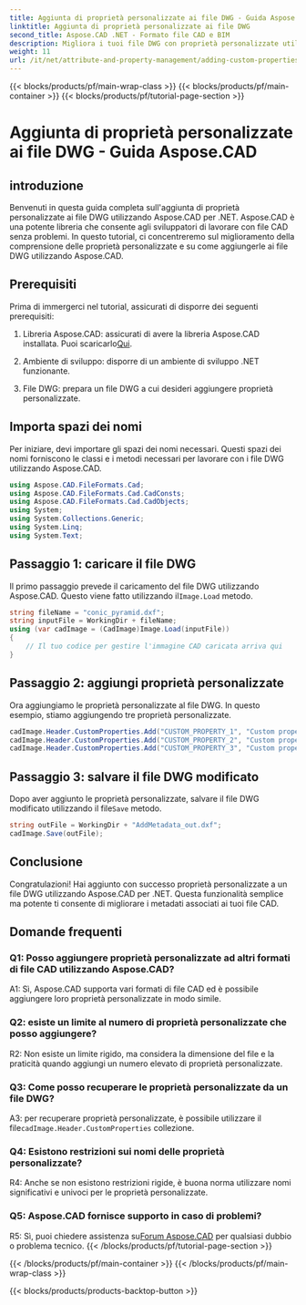 ```yaml
---
title: Aggiunta di proprietà personalizzate ai file DWG - Guida Aspose.CAD
linktitle: Aggiunta di proprietà personalizzate ai file DWG
second_title: Aspose.CAD .NET - Formato file CAD e BIM
description: Migliora i tuoi file DWG con proprietà personalizzate utilizzando Aspose.CAD per .NET. Segui la nostra guida passo passo per aggiungere metadati significativi senza sforzo.
weight: 11
url: /it/net/attribute-and-property-management/adding-custom-properties-to-dwg/
---
```


{{< blocks/products/pf/main-wrap-class >}}
{{< blocks/products/pf/main-container >}}
{{< blocks/products/pf/tutorial-page-section >}}

# Aggiunta di proprietà personalizzate ai file DWG - Guida Aspose.CAD

## introduzione

Benvenuti in questa guida completa sull'aggiunta di proprietà personalizzate ai file DWG utilizzando Aspose.CAD per .NET. Aspose.CAD è una potente libreria che consente agli sviluppatori di lavorare con file CAD senza problemi. In questo tutorial, ci concentreremo sul miglioramento della comprensione delle proprietà personalizzate e su come aggiungerle ai file DWG utilizzando Aspose.CAD.

## Prerequisiti

Prima di immergerci nel tutorial, assicurati di disporre dei seguenti prerequisiti:

1.  Libreria Aspose.CAD: assicurati di avere la libreria Aspose.CAD installata. Puoi scaricarlo[Qui](https://releases.aspose.com/cad/net/).

2. Ambiente di sviluppo: disporre di un ambiente di sviluppo .NET funzionante.

3. File DWG: prepara un file DWG a cui desideri aggiungere proprietà personalizzate.

## Importa spazi dei nomi

Per iniziare, devi importare gli spazi dei nomi necessari. Questi spazi dei nomi forniscono le classi e i metodi necessari per lavorare con i file DWG utilizzando Aspose.CAD.

```csharp
using Aspose.CAD.FileFormats.Cad;
using Aspose.CAD.FileFormats.Cad.CadConsts;
using Aspose.CAD.FileFormats.Cad.CadObjects;
using System;
using System.Collections.Generic;
using System.Linq;
using System.Text;
```

## Passaggio 1: caricare il file DWG

 Il primo passaggio prevede il caricamento del file DWG utilizzando Aspose.CAD. Questo viene fatto utilizzando il`Image.Load` metodo.

```csharp
string fileName = "conic_pyramid.dxf";
string inputFile = WorkingDir + fileName;
using (var cadImage = (CadImage)Image.Load(inputFile))
{
    // Il tuo codice per gestire l'immagine CAD caricata arriva qui
}
```

## Passaggio 2: aggiungi proprietà personalizzate

Ora aggiungiamo le proprietà personalizzate al file DWG. In questo esempio, stiamo aggiungendo tre proprietà personalizzate.

```csharp
cadImage.Header.CustomProperties.Add("CUSTOM_PROPERTY_1", "Custom property test 1");
cadImage.Header.CustomProperties.Add("CUSTOM_PROPERTY_2", "Custom property test 2");
cadImage.Header.CustomProperties.Add("CUSTOM_PROPERTY_3", "Custom property test 3");
```

## Passaggio 3: salvare il file DWG modificato

 Dopo aver aggiunto le proprietà personalizzate, salvare il file DWG modificato utilizzando il file`Save` metodo.

```csharp
string outFile = WorkingDir + "AddMetadata_out.dxf";
cadImage.Save(outFile);
```

## Conclusione

Congratulazioni! Hai aggiunto con successo proprietà personalizzate a un file DWG utilizzando Aspose.CAD per .NET. Questa funzionalità semplice ma potente ti consente di migliorare i metadati associati ai tuoi file CAD.

## Domande frequenti

### Q1: Posso aggiungere proprietà personalizzate ad altri formati di file CAD utilizzando Aspose.CAD?

A1: Sì, Aspose.CAD supporta vari formati di file CAD ed è possibile aggiungere loro proprietà personalizzate in modo simile.

### Q2: esiste un limite al numero di proprietà personalizzate che posso aggiungere?

R2: Non esiste un limite rigido, ma considera la dimensione del file e la praticità quando aggiungi un numero elevato di proprietà personalizzate.

### Q3: Come posso recuperare le proprietà personalizzate da un file DWG?

 A3: per recuperare proprietà personalizzate, è possibile utilizzare il file`cadImage.Header.CustomProperties` collezione.

### Q4: Esistono restrizioni sui nomi delle proprietà personalizzate?

R4: Anche se non esistono restrizioni rigide, è buona norma utilizzare nomi significativi e univoci per le proprietà personalizzate.

### Q5: Aspose.CAD fornisce supporto in caso di problemi?

 R5: Sì, puoi chiedere assistenza su[Forum Aspose.CAD](https://forum.aspose.com/c/cad/19) per qualsiasi dubbio o problema tecnico.
{{< /blocks/products/pf/tutorial-page-section >}}

{{< /blocks/products/pf/main-container >}}
{{< /blocks/products/pf/main-wrap-class >}}

{{< blocks/products/products-backtop-button >}}
